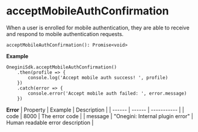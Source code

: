 # acceptMobileAuthConfirmation

When a user is enrolled for mobile authentication, they are able to receive and respond to mobile authentication requests. 

`acceptMobileAuthConfirmation(): Promise<void>`

**Example**
```
OneginiSdk.acceptMobileAuthConfirmation()
    .then(profile => {
        console.log('Accept mobile auth success! ', profile)
    })
    .catch(error => {
        console.error('Accept mobile auth failed: ', error.message)
    })
```

**Error**
| Property | Example | Description |
| ------ | ------ |  ----------- |
| code   | 8000   | The error code |
| message   | "Onegini: Internal plugin error"   | Human readable error description |
